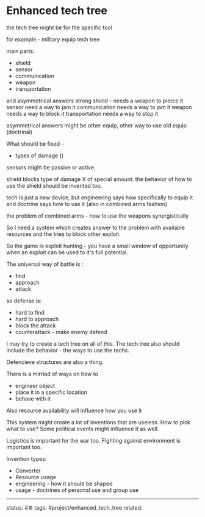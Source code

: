 # Enhanced tech tree
the tech tree might be for the specific tool

for example - military equip tech tree

main parts:

 - shield
 - sensor
 - communication
 - weapon
 - transportation

and asymmetrical answers 
strong shield - needs a weapon to pierce it
sensor need a way to jam it
communication needs a way to jam it
weapon needs a way to block it
transportation needs a way to stop it

asymmetrical answers might be other equip, other way to use old equip (doctrinal)

What should be fixed - 
 - types of damage ()


sensors might be passive or active.

shield blocks type of damage X of special amount.
the behavior of how to use the shield should be invented too.

tech is just a new device, but  engineering says how specifically to equip it and doctrine says how to use it (also in combined arms fashion)



the problem of combined arms - how to use the weapons synergistically



So I need a system which creates answer to the problem with available resources and the tries to block other exploit.

So the game is exploit hunting - you have a small window of opportunity when an exploit can be used to it's full potential.


The universal way of battle is :
 - find
 - approach 
 - attack

so defense is:
 - hard to find
 - hard to approach
 - block the attack
 - counterattack - make enemy defend


I may try to create a tech tree on all of this.
The tech tree also should include the behavior - the ways to use the techs.


Defencieve structures are also a thing.

There is a mirriad of ways on how to 
 - engineer object
 - place it in a specific location
 - behave with it

Also resource availability will influence how you use it


This system might create a lot of inventions that are useless. How to pick what to use?
Some political events might influence it as well.

Logistics is important for the war too.
Fighting against environment is important too.

Invention types:
 - Converter
 - Resource usage
 - engineering - how it should be shaped
 - usage - doctrines of personal use and group use



---
status: #⚙️ 
tags: #project/enhanced_tech_tree
related: 